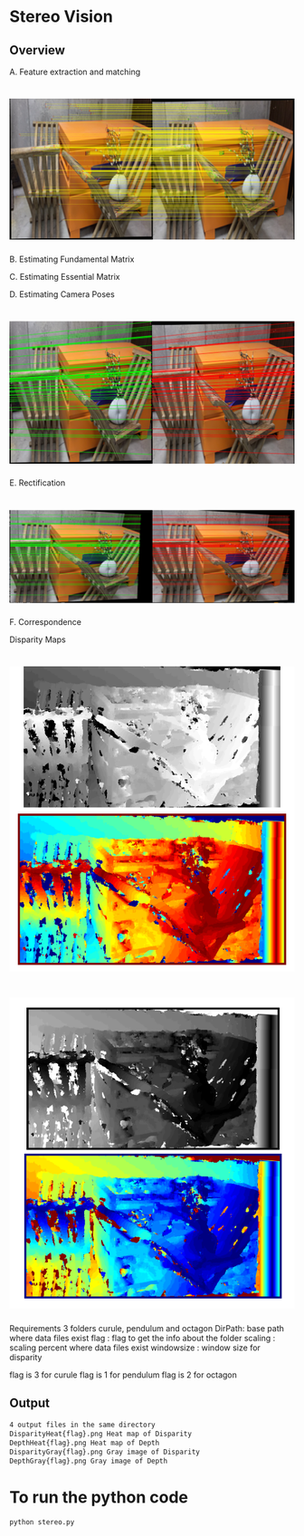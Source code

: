 # Stereo Vision 
## Overview 
A. Feature extraction and matching
# ![1](https://github.com/advaitp/Depth-Estimation-using-Stereo-Camera/blob/main/images/feature.png)

B. Estimating Fundamental Matrix

C. Estimating Essential Matrix

D. Estimating Camera Poses
# ![2](https://github.com/advaitp/Depth-Estimation-using-Stereo-Camera/blob/main/images/epipolelines.png)

E. Rectification
# ![3](https://github.com/advaitp/Depth-Estimation-using-Stereo-Camera/blob/main/images/rectify.png)

F. Correspondence

Disparity Maps 
# ![4](https://github.com/advaitp/Depth-Estimation-using-Stereo-Camera/blob/main/images/disparity.png)

# ![5](https://github.com/advaitp/Depth-Estimation-using-Stereo-Camera/blob/main/images/depth.png)

Requirements 3 folders curule, pendulum and octagon
DirPath: base path where data files exist
flag : flag to get the info about the folder
scaling : scaling percent where data files exist
windowsize : window size for disparity

flag is 3 for curule
flag is 1 for pendulum
flag is 2 for octagon


## Output
```
4 output files in the same directory
DisparityHeat{flag}.png Heat map of Disparity
DepthHeat{flag}.png Heat map of Depth
DisparityGray{flag}.png Gray image of Disparity
DepthGray{flag}.png Gray image of Depth
```

# To run the python code
```
python stereo.py
```


